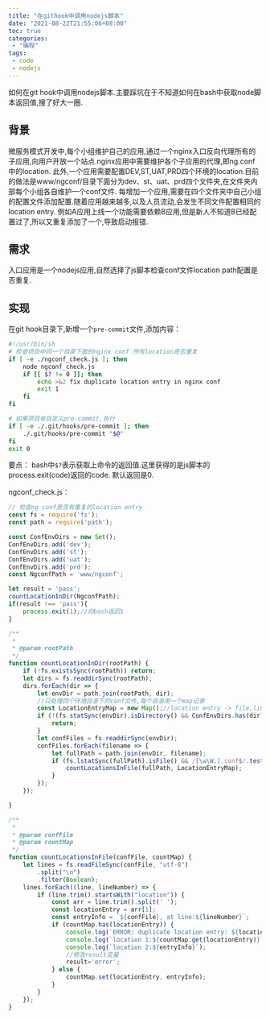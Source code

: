```yaml
---
title: "在githook中调用nodejs脚本"
date: "2021-08-22T21:55:06+08:00"
toc: true
categories:
 - "编程"
tags:
 - code
 - nodejs
---
```

 
如何在git hook中调用nodejs脚本.主要踩坑在于不知道如何在bash中获取node脚本返回值,搜了好大一圈.

## 背景
微服务模式开发中,每个小组维护自己的应用,通过一个nginx入口反向代理所有的子应用,向用户开放一个站点.nginx应用中需要维护各个子应用的代理,即ng.conf中的location.
此外,一个应用需要配置DEV,ST,UAT,PRD四个环境的location.目前的做法是www/ngconf/目录下面分为dev、st、uat、prd四个文件夹,在文件夹内部每个小组各自维护一个conf文件.
每增加一个应用,需要在四个文件夹中自己小组的配置文件添加配置.随着应用越来越多,以及人员流动,会发生不同文件配置相同的location entry. 
例如A应用上线一个功能需要依赖B应用,但是新人不知道B已经配置过了,所以又重复添加了一个,导致启动报错.

<!--more-->

## 需求
入口应用是一个nodejs应用,自然选择了js脚本检查conf文件location path配置是否重复.

## 实现
在git hook目录下,新增一个`pre-commit`文件,添加内容：

```bash
#!/usr/bin/sh
# 检查项目中同一个目录下面的nginx conf 所有location是否重复
if [ -e ./ngconf_check.js ]; then
    node ngconf_check.js
    if [[ $? != 0 ]]; then
        echo >&2 fix duplicate location entry in nginx conf
        exit 1
    fi
fi

# 如果项目有自定义pre-commit,执行
if [ -e ./.git/hooks/pre-commit ]; then
    ./.git/hooks/pre-commit "$@"
fi
exit 0
```
要点： bash中`$?`表示获取上命令的返回值.这里获得的是js脚本的process.exit(code)返回的code. 默认返回是0.

ngconf_check.js：

```javascript
// 检查ng conf是否有重复的location entry
const fs = require('fs');
const path = require('path');

const ConfEnvDirs = new Set();
ConfEnvDirs.add('dev');
ConfEnvDirs.add('st');
ConfEnvDirs.add('uat');
ConfEnvDirs.add('prd');
const NgconfPath = 'www/ngconf';

let result = 'pass';
countLocationInDir(NgconfPath);
if(result !== 'pass'){
    process.exit(1);//向bash返回1
}

/**
 *
 * @param rootPath
 */
function countLocationInDir(rootPath) {
    if (!fs.existsSync(rootPath)) return;
    let dirs = fs.readdirSync(rootPath);
    dirs.forEach(dir => {
        let envDir = path.join(rootPath, dir);
        //只处理四个环境目录下的conf文件,每个目录用一个map记录
        const LocationEntryMap = new Map();//location entry -> file,line
        if (!(fs.statSync(envDir).isDirectory() && ConfEnvDirs.has(dir))) {
            return;
        }
        let confFiles = fs.readdirSync(envDir);
        confFiles.forEach(filename => {
            let fullPath = path.join(envDir, filename);
            if (fs.lstatSync(fullPath).isFile() && /[\w\W.].conf$/.test(filename)) {
                countLocationsInFile(fullPath, LocationEntryMap);
            }
        });
    });

}

/**
 *
 * @param confFile
 * @param countMap
 */
function countLocationsInFile(confFile, countMap) {
    let lines = fs.readFileSync(confFile, "utf-8")
        .split("\n")
        .filter(Boolean);
    lines.forEach((line, lineNumber) => {
        if (line.trim().startsWith("location")) {
            const arr = line.trim().split(' ');
            const locationEntry = arr[1];
            const entryInfo = `${confFile}, at line:${lineNumber}`;
            if (countMap.has(locationEntry)) {
                console.log(`ERROR: duplicate location entry: ${locationEntry}`);
                console.log(`location 1:${countMap.get(locationEntry)}`);
                console.log(`location 2:${entryInfo}`);                
                //修改result变量
                result='error';
            } else {
                countMap.set(locationEntry, entryInfo);
            }
        }
    });
}
```